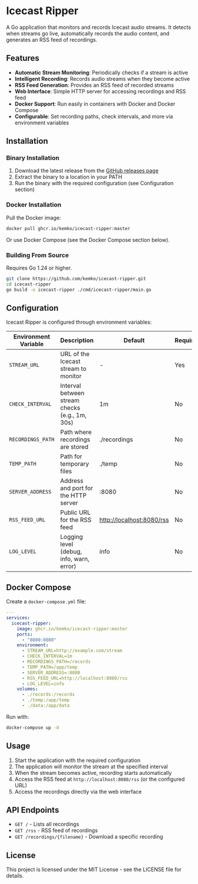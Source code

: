 # Icecast Ripper

A Go application that monitors and records Icecast audio streams. It detects when streams go live, automatically records the audio content, and generates an RSS feed of recordings.

## Features

- **Automatic Stream Monitoring**: Periodically checks if a stream is active
- **Intelligent Recording**: Records audio streams when they become active
- **RSS Feed Generation**: Provides an RSS feed of recorded streams
- **Web Interface**: Simple HTTP server for accessing recordings and RSS feed
- **Docker Support**: Run easily in containers with Docker and Docker Compose
- **Configurable**: Set recording paths, check intervals, and more via environment variables

## Installation

### Binary Installation

1. Download the latest release from the [GitHub releases page](https://github.com/kemko/icecast-ripper/releases)
2. Extract the binary to a location in your PATH
3. Run the binary with the required configuration (see Configuration section)

### Docker Installation

Pull the Docker image:

```bash
docker pull ghcr.io/kemko/icecast-ripper:master
```

Or use Docker Compose (see the Docker Compose section below).

### Building From Source

Requires Go 1.24 or higher.

```bash
git clone https://github.com/kemko/icecast-ripper.git
cd icecast-ripper
go build -o icecast-ripper ./cmd/icecast-ripper/main.go
```

## Configuration

Icecast Ripper is configured through environment variables:

| Environment Variable | Description | Default | Required |
|---------------------|-------------|---------|----------|
| `STREAM_URL` | URL of the Icecast stream to monitor | - | Yes |
| `CHECK_INTERVAL` | Interval between stream checks (e.g., 1m, 30s) | 1m | No |
| `RECORDINGS_PATH` | Path where recordings are stored | ./recordings | No |
| `TEMP_PATH` | Path for temporary files | ./temp | No |
| `SERVER_ADDRESS` | Address and port for the HTTP server | :8080 | No |
| `RSS_FEED_URL` | Public URL for the RSS feed | <http://localhost:8080/rss> | No |
| `LOG_LEVEL` | Logging level (debug, info, warn, error) | info | No |

## Docker Compose

Create a `docker-compose.yml` file:

```yaml
---
services:
  icecast-ripper:
    image: ghcr.io/kemko/icecast-ripper:master
    ports:
      - "8080:8080"
    environment:
      - STREAM_URL=http://example.com/stream
      - CHECK_INTERVAL=1m
      - RECORDINGS_PATH=/records
      - TEMP_PATH=/app/temp
      - SERVER_ADDRESS=:8080
      - RSS_FEED_URL=http://localhost:8080/rss
      - LOG_LEVEL=info
    volumes:
      - ./records:/records
      - ./temp:/app/temp
      - ./data:/app/data
```

Run with:

```bash
docker-compose up -d
```

## Usage

1. Start the application with the required configuration
2. The application will monitor the stream at the specified interval
3. When the stream becomes active, recording starts automatically
4. Access the RSS feed at `http://localhost:8080/rss` (or the configured URL)
5. Access the recordings directly via the web interface

## API Endpoints

- `GET /` - Lists all recordings
- `GET /rss` - RSS feed of recordings
- `GET /recordings/{filename}` - Download a specific recording

## License

This project is licensed under the MIT License - see the LICENSE file for details.
